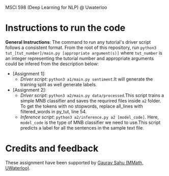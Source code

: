 
MSCI 598 (Deep Learning for NLP) @ Uwaterloo

# Instructions to run the code
**General Instructions**: The command to run any tutorial's driver script follows a consistent format. From the root of this repository, run `python3 tut_[tut_number]/main.py [appropriate argument(s)]` where `tut_number` is an integer representing the tutorial number and appropriate arguments could be infered from the description below:

- [Assignment 1]:
  - *Driver script*: `python3 a1/main.py sentiment`.It will generate the training split as well generate labels.
- [Assignment 2]:
  - *Driver script*: `python3 a2/main.py data/processed`.This script trains a simple MNB classifier and saves the requrired files inside `a2` folder. To get the tokens with no stopwords, replace all_lines with filtered_words in py_tut, line 54.
  - *Inference script*: `python3 a2/inference.py a2 [model_code]`. Here, `model_code` is the type of MNB classifier we need to use.This script predicts a label for all the sentences in the sample text file.

# Credits and feedback
These assignment have been supported by [Gaurav Sahu (MMath, UWaterloo)](github.com/demfier). 
